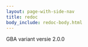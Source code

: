 ```yaml
---
layout: page-with-side-nav
title: redoc
body_include: redoc-body.html
---
```

GBA variant versie 2.0.0
<redoc spec-url='{{ site.v2GbaSpecUrl}}'></redoc>
